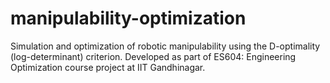 # manipulability-optimization
Simulation and optimization of robotic manipulability using the D-optimality (log-determinant) criterion. Developed as part of ES604: Engineering Optimization course project at IIT Gandhinagar.
